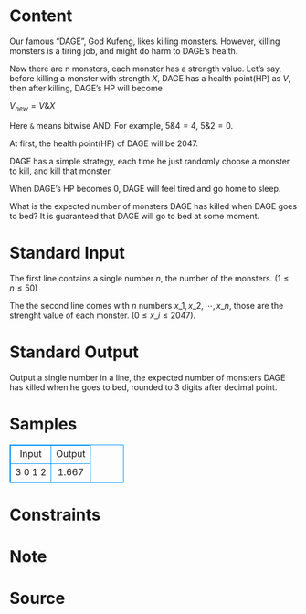 
# Content

Our famous “DAGE”, God Kufeng, likes killing monsters. However, killing monsters is a tiring job, and might do harm to DAGE’s health.

Now there are n monsters, each monster has a strength value. Let’s say, before killing a monster with strength $X$, DAGE has a health point(HP) as $V$, then after killing, DAGE’s HP will become 

$V_{new} = V \&X$

Here `&` means bitwise AND. For example, $5 \& 4 = 4$, $5 \& 2 = 0$.

At first, the health point(HP) of DAGE will be $2047$. 

DAGE has a simple strategy, each time he just randomly choose a monster to kill, and kill that monster.

When DAGE’s HP becomes $0$, DAGE will feel tired and go home to sleep.

What is the expected number of monsters DAGE has killed when DAGE goes to bed?  It is guaranteed that DAGE will go to bed at some moment.

# Standard Input

The first line contains a single number $n$,  the number of the monsters. ($1\leq n\leq 50$)

The the second line comes with $n$ numbers $x\_1, x\_2, \cdots, x\_n$, those are the strenght value of each monster. $(0\leq x\_i\leq 2047)$.

# Standard Output

Output a single number in a line, the expected number of monsters DAGE has killed when he goes to bed, rounded to 3 digits after decimal point.

# Samples

<style>
        table,table tr th, table tr td { border:1px solid #0094ff; }
        table { width: 200px; min-height: 25px; line-height: 25px; text-align: center; border-collapse: collapse;}   
    </style>
<table>
	<tr>
		<td>Input</td>
		<td>Output</td>
	</tr>
<tr><td>3
0 1 2</td><td>1.667</td></tr></table>


# Constraints



# Note



# Source


